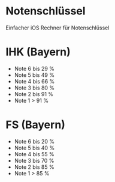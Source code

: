 # Notenschlüssel
Einfacher iOS Rechner für Notenschlüssel

# IHK (Bayern)
- Note 6 bis 29 %
- Note 5 bis 49 %
- Note 4 bis 66 %
- Note 3 bis 80 %
- Note 2 bis 91 %
- Note 1 > 91 %


# FS (Bayern)
- Note 6 bis 20 %
- Note 5 bis 40 %
- Note 4 bis 55 %
- Note 3 bis 70 %
- Note 2 bis 85 %
- Note 1 > 85 %
